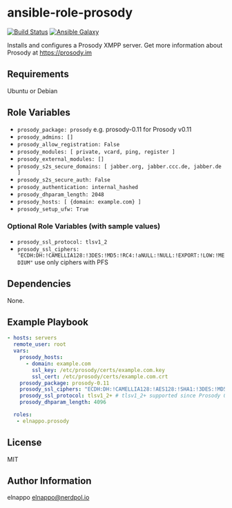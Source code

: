 # ansible-role-prosody
[![Build Status](https://travis-ci.org/elnappo/ansible-role-prosody.svg?branch=master)](https://travis-ci.org/elnappo/ansible-role-prosody) [![Ansible Galaxy](https://img.shields.io/badge/galaxy-elnappo.prosody-blue.svg?style=flat)](https://galaxy.ansible.com/elnappo/prosody/)

Installs and configures a Prosody XMPP server. Get more information about Prosody at https://prosody.im

## Requirements

Ubuntu or Debian

## Role Variables

* `prosody_package: prosody` e.g. prosody-0.11 for Prosody v0.11
* `prosody_admins: []`
* `prosody_allow_registration: False`
* `prosody_modules: [ private, vcard, ping, register ]`
* `prosody_external_modules: []`
* `prosody_s2s_secure_domains: [ jabber.org, jabber.ccc.de, jabber.de ]`
* `prosody_s2s_secure_auth: False`
* `prosody_authentication: internal_hashed`
* `prosody_dhparam_length: 2048`
* `prosody_hosts: [ {domain: example.com} ]`
* `prosody_setup_ufw: True`

### Optional Role Variables (with sample values)

* `prosody_ssl_protocol: tlsv1_2`
* `prosody_ssl_ciphers: "ECDH:DH:!CAMELLIA128:!3DES:!MD5:!RC4:!aNULL:!NULL:!EXPORT:!LOW:!MEDIUM"` use only ciphers with PFS

## Dependencies

None.

## Example Playbook

```yaml
- hosts: servers
  remote_user: root
  vars:
    prosody_hosts:
      - domain: example.com
        ssl_key: /etc/prosody/certs/example.com.key
        ssl_cert: /etc/prosody/certs/example.com.crt
    prosody_package: prosody-0.11
    prosody_ssl_ciphers: "ECDH:DH:!CAMELLIA128:!AES128:!SHA1:!3DES:!MD5:!RC4:!aNULL:!NULL:!EXPORT:!LOW:!MEDIUM"
    prosody_ssl_protocol: tlsv1_2+ # tlsv1_2+ supported since Prosody 0.10
    prosody_dhparam_length: 4096

  roles:
   - elnappo.prosody
```

## License

MIT

## Author Information

elnappo <elnappo@nerdpol.io>

